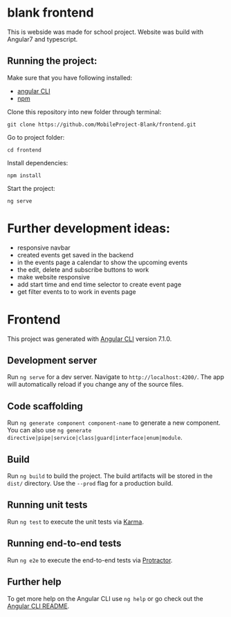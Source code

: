 # blank frontend

This is webside was made for school project. Website was build with Angular7 and typescript.

## Running the project:

Make sure that you have following installed:

* [angular CLI](https://cli.angular.io)
* [npm](https://docs.npmjs.com/cli/install)

Clone this repository into new folder through terminal:
```
git clone https://github.com/MobileProject-Blank/frontend.git
```
Go to project folder:
```
cd frontend
```
Install dependencies:
```
npm install
```
Start the project:
```
ng serve
``` 

# Further development ideas:
- responsive navbar
- created events get saved in the backend
- in the events page a calendar to show the upcoming events
- the edit, delete and subscribe buttons to work
- make website responsive
- add start time and end time selector to create event page
- get filter events to to work in events page


# Frontend

This project was generated with [Angular CLI](https://github.com/angular/angular-cli) version 7.1.0.

## Development server

Run `ng serve` for a dev server. Navigate to `http://localhost:4200/`. The app will automatically reload if you change any of the source files.

## Code scaffolding

Run `ng generate component component-name` to generate a new component. You can also use `ng generate directive|pipe|service|class|guard|interface|enum|module`.

## Build

Run `ng build` to build the project. The build artifacts will be stored in the `dist/` directory. Use the `--prod` flag for a production build.

## Running unit tests

Run `ng test` to execute the unit tests via [Karma](https://karma-runner.github.io).

## Running end-to-end tests

Run `ng e2e` to execute the end-to-end tests via [Protractor](http://www.protractortest.org/).

## Further help

To get more help on the Angular CLI use `ng help` or go check out the [Angular CLI README](https://github.com/angular/angular-cli/blob/master/README.md).


